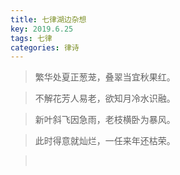```yaml
---
title: 七律湖边杂想
key: 2019.6.25
tags: 七律
categories: 律诗
---
```


<blockquote class="blockquote-center">繁华处夏正葱茏，叠翠当宜秋果红。
</blockquote>
<blockquote class="blockquote-center">不解花芳人易老，欲知月冷水识融。
</blockquote>
<blockquote class="blockquote-center">新叶斜飞因急雨，老枝横卧为暴风。
</blockquote>
<blockquote class="blockquote-center">此时得意就灿烂，一任来年还枯荣。
</blockquote>
<blockquote class="blockquote-center"></br>
</blockquote>
